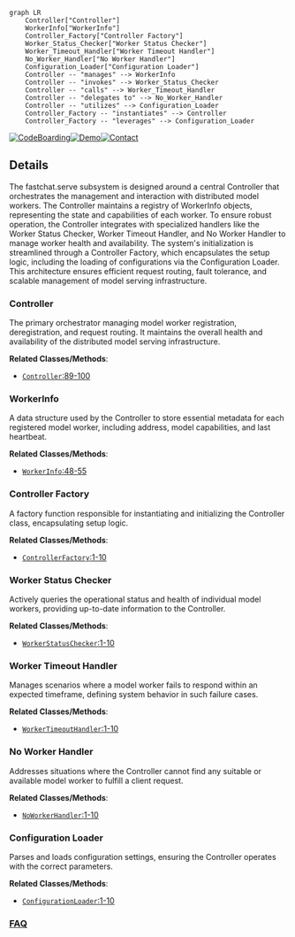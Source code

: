 ```mermaid
graph LR
    Controller["Controller"]
    WorkerInfo["WorkerInfo"]
    Controller_Factory["Controller Factory"]
    Worker_Status_Checker["Worker Status Checker"]
    Worker_Timeout_Handler["Worker Timeout Handler"]
    No_Worker_Handler["No Worker Handler"]
    Configuration_Loader["Configuration Loader"]
    Controller -- "manages" --> WorkerInfo
    Controller -- "invokes" --> Worker_Status_Checker
    Controller -- "calls" --> Worker_Timeout_Handler
    Controller -- "delegates to" --> No_Worker_Handler
    Controller -- "utilizes" --> Configuration_Loader
    Controller_Factory -- "instantiates" --> Controller
    Controller_Factory -- "leverages" --> Configuration_Loader
```

[![CodeBoarding](https://img.shields.io/badge/Generated%20by-CodeBoarding-9cf?style=flat-square)](https://github.com/CodeBoarding/CodeBoarding)[![Demo](https://img.shields.io/badge/Try%20our-Demo-blue?style=flat-square)](https://www.codeboarding.org/demo)[![Contact](https://img.shields.io/badge/Contact%20us%20-%20contact@codeboarding.org-lightgrey?style=flat-square)](mailto:contact@codeboarding.org)

## Details

The fastchat.serve subsystem is designed around a central Controller that orchestrates the management and interaction with distributed model workers. The Controller maintains a registry of WorkerInfo objects, representing the state and capabilities of each worker. To ensure robust operation, the Controller integrates with specialized handlers like the Worker Status Checker, Worker Timeout Handler, and No Worker Handler to manage worker health and availability. The system's initialization is streamlined through a Controller Factory, which encapsulates the setup logic, including the loading of configurations via the Configuration Loader. This architecture ensures efficient request routing, fault tolerance, and scalable management of model serving infrastructure.

### Controller
The primary orchestrator managing model worker registration, deregistration, and request routing. It maintains the overall health and availability of the distributed model serving infrastructure.


**Related Classes/Methods**:

- <a href="https://github.com/lm-sys/FastChat/blob/main/fastchat/serve/base_model_worker.py#L89-L100" target="_blank" rel="noopener noreferrer">`Controller`:89-100</a>


### WorkerInfo
A data structure used by the Controller to store essential metadata for each registered model worker, including address, model capabilities, and last heartbeat.


**Related Classes/Methods**:

- <a href="https://github.com/lm-sys/FastChat/blob/main/fastchat/serve/controller.py#L48-L55" target="_blank" rel="noopener noreferrer">`WorkerInfo`:48-55</a>


### Controller Factory
A factory function responsible for instantiating and initializing the Controller class, encapsulating setup logic.


**Related Classes/Methods**:

- <a href="https://github.com/lm-sys/FastChat/blob/main/fastchat/serve/controller.py#L1-L10" target="_blank" rel="noopener noreferrer">`ControllerFactory`:1-10</a>


### Worker Status Checker
Actively queries the operational status and health of individual model workers, providing up-to-date information to the Controller.


**Related Classes/Methods**:

- <a href="https://github.com/lm-sys/FastChat/blob/main/fastchat/serve/controller.py#L1-L10" target="_blank" rel="noopener noreferrer">`WorkerStatusChecker`:1-10</a>


### Worker Timeout Handler
Manages scenarios where a model worker fails to respond within an expected timeframe, defining system behavior in such failure cases.


**Related Classes/Methods**:

- <a href="https://github.com/lm-sys/FastChat/blob/main/fastchat/serve/controller.py#L1-L10" target="_blank" rel="noopener noreferrer">`WorkerTimeoutHandler`:1-10</a>


### No Worker Handler
Addresses situations where the Controller cannot find any suitable or available model worker to fulfill a client request.


**Related Classes/Methods**:

- <a href="https://github.com/lm-sys/FastChat/blob/main/fastchat/serve/controller.py#L1-L10" target="_blank" rel="noopener noreferrer">`NoWorkerHandler`:1-10</a>


### Configuration Loader
Parses and loads configuration settings, ensuring the Controller operates with the correct parameters.


**Related Classes/Methods**:

- <a href="https://github.com/lm-sys/FastChat/blob/main/fastchat/serve/controller.py#L1-L10" target="_blank" rel="noopener noreferrer">`ConfigurationLoader`:1-10</a>




### [FAQ](https://github.com/CodeBoarding/GeneratedOnBoardings/tree/main?tab=readme-ov-file#faq)